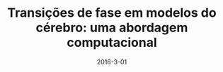 ---
title: "Transições de fase em modelos do cérebro: uma abordagem computacional"
collection: publications
date: 2016-3-01
year: 2016
venue: 'Universidade Federal de Santa Catarina, SC, Brasil'
paperurl: 'https://bu.ufsc.br/teses/PFSC0289-T.pdf'
citation: ' Maurício Schappo (2016): <i>Transições de fase em modelos do cérebro: uma abordagem computacional.</i> <b>Universidade Federal de Santa Catarina, SC, Brasil</b>.'
pubtype:  thesis
---